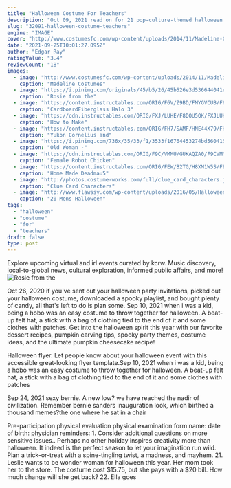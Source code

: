 ```yaml
---
title: "Halloween Costume For Teachers"
description: "Oct 09, 2021 read on for 21 pop-culture-themed halloween costume ideas. Aoc at the met gala. New york representative aoc caused quite a stir (and a myriad of memes) with her met gala look this"
slug: "32091-halloween-costume-teachers"
engine: "IMAGE"
cover: "http://www.costumesfc.com/wp-content/uploads/2014/11/Madeline-Costumes.jpg"
date: "2021-09-25T10:01:27.095Z"
author: "Edgar Ray"
ratingValue: "3.4"
reviewCount: "18"
images:
  - image: "http://www.costumesfc.com/wp-content/uploads/2014/11/Madeline-Costumes.jpg"
    caption: "Madeline Costumes"
  - image: "https://i.pinimg.com/originals/45/b5/26/45b526e3d536644041e4c37301f182ff.jpg"
    caption: "Rosie from the"
  - image: "https://content.instructables.com/ORIG/F6V/Z9BD/FMYGVCUB/F6VZ9BDFMYGVCUB.jpg?frame=1"
    caption: "CardboardFiberglass Halo 3"
  - image: "https://cdn.instructables.com/ORIG/FXJ/LUHE/F8DOU5QK/FXJLUHEF8DOU5QK.jpg"
    caption: "How to Make"
  - image: "https://content.instructables.com/ORIG/FH7/SAMF/HNE44X79/FH7SAMFHNE44X79.jpg?frame=1&width=2100"
    caption: "Yukon Cornelius and"
  - image: "https://i.pinimg.com/736x/35/33/f1/3533f16764453274bd56041579eb9451--cute-costumes-woman-halloween-costumes.jpg"
    caption: "Old Woman -"
  - image: "https://cdn.instructables.com/ORIG/F9C/VMMU/GUKAQZA0/F9CVMMUGUKAQZA0.jpg?width=972"
    caption: "Female Robot Chicken"
  - image: "https://content.instructables.com/ORIG/FEW/B2TG/H8XM1W5S/FEWB2TGH8XM1W5S.jpg?frame=1&width=2100"
    caption: "Home Made Deadmau5"
  - image: "http://photos.costume-works.com/full/clue_card_characters.jpg"
    caption: "Clue Card Characters"
  - image: "http://www.flawssy.com/wp-content/uploads/2016/05/Halloween-costumes-for-men-batman-superhero-costumes.jpg"
    caption: "20 Mens Halloween"
tags:
  - "halloween"
  - "costume"
  - "for"
  - "teachers"
draft: false
type: post
---
```


Explore upcoming virtual and irl events curated by kcrw. Music discovery, local-to-global news, cultural exploration, informed public affairs, and more!
![Rosie from the](https://i.pinimg.com/originals/45/b5/26/45b526e3d536644041e4c37301f182ff.jpg "Rosie from the")

Oct 26, 2020 if you&#39;ve sent out your halloween party invitations, picked out your halloween costume, downloaded a spooky playlist, and bought plenty of candy, all that&#39;s left to do is plan some. Sep 10, 2021 when i was a kid, being a hobo was an easy costume to throw together for halloween. A beat-up felt hat, a stick with a bag of clothing tied to the end of it and some clothes with patches. Get into the halloween spirit this year with our favorite dessert recipes, pumpkin carving tips, spooky party themes, costume ideas, and the ultimate pumpkin cheesecake recipe!
<!--inArticleAds-->

<!--galleryOne-->

Halloween flyer. Let people know about your halloween event with this accessible great-looking flyer template.Sep 10, 2021 when i was a kid, being a hobo was an easy costume to throw together for halloween. A beat-up felt hat, a stick with a bag of clothing tied to the end of it and some clothes with patches
<!--inArticleAds-->

<!--galleryTwo-->

Sep 24, 2021 sexy bernie. A new low? we have reached the nadir of civilization. Remember bernie sanders inauguration look, which birthed a thousand memes?the one where he sat in a chair
<!--galleryThree-->

Pre-participation physical evaluation physical examination form name: date of birth: physician reminders: 1. Consider additional questions on more sensitive issues.. Perhaps no other holiday inspires creativity more than halloween. It indeed is the perfect season to let your imagination run wild. Plan a trick-or-treat with a spine-tingling twist, a madness, and mayhem. 21. Leslie wants to be wonder woman for halloween this year. Her mom took her to the store. The costume cost $15.75, but she pays with a $20 bill. How much change will she get back? 22. Ella goes